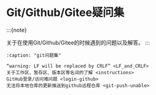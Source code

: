# Git/Github/Gitee疑问集

:::{note}

关于在使用Git/Github/Gitee的时候遇到的问题以及解答。
:::

```{toctree}
:caption: "git问题集"

“warning: LF will be replaced by CRLF” <LF_and_CRLF>
关于工作区、暂存区、版本区等名词的了解 <instructions>
GitHub登录/访问难问题 <login-github>
无法将本地仓库的更新推送到github远程仓库 <git-push-unable>
```
